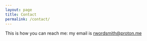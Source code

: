 ```yaml
---
layout: page
title: Contact
permalink: /contact/
---
```


This is how you can reach me:
my email is rwordsmith@proton.me
